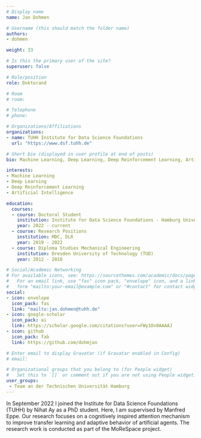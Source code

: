 ```yaml
---
# Display name
name: Jan Dohmen

# Username (this should match the folder name)
authors:
- dohmen

weight: 33

# Is this the primary user of the site?
superuser: false

# Role/position
role: Doktorand

# Room
# room: 

# Telephone
# phone: 

# Organizations/Affiliations
organizations:
- name: TUHH Institute for Data Science Foundations
  url: "https://www.dsf.tuhh.de"

# Short bio (displayed in user profile at end of posts)
bio: Machine Learning, Deep Learning, Deep Reinforcement Learning, Artificial Intelligence

interests:
- Machine Learning
- Deep Learning
- Deep Reinforcement Learning
- Artificial Intelligence

education:
  courses:
  - course: Doctoral Student
    institution: Institute for Data Science Foundations - Hamburg University of Technology (TUHH)
    year: 2022 - current
  - course: Research Positions
    institution: MDC, DLR
    year: 2019 - 2022
  - course: Diploma Studies Mechanical Engineering
    institution: Dresden University of Technology (TUD)
    year: 2012 - 2018

# Social/Academic Networking
# For available icons, see: https://sourcethemes.com/academic/docs/page-builder/#icons
#   For an email link, use "fas" icon pack, "envelope" icon, and a link in the
#   form "mailto:your-email@example.com" or "#contact" for contact widget.
social:
- icon: envelope
  icon_pack: fas
  link: "mailto:jan.dohmen@tuhh.de"
- icon: google-scholar
  icon_pack: ai
  link: https://scholar.google.com/citations?user=FWy1Ov0AAAAJ
- icon: github
  icon_pack: fab
  link: https://github.com/dohmjan

# Enter email to display Gravatar (if Gravatar enabled in Config)
# email: 

# Organizational groups that you belong to (for People widget)
#   Set this to `[]` or comment out if you are not using People widget.
user_groups:
 - Team an der Technischen Universität Hamburg
---
```


In September 2022 I joined the Institute for Data Science Foundations (TUHH) by Nihat Ay as a PhD student. Here, I am supervised by Manfred Eppe. Our research focuses on a cognitively inspired attention mechanism to improve transfer learning and adaptive behavior of artificial agents. The research work is conducted as part of the MoReSpace project.

